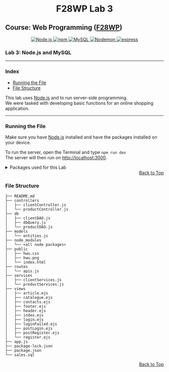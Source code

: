 <div align="center">
    <h1>F28WP Lab 3</h1>
</div>

## Course: Web Programming ([F28WP](https://www.hw.ac.uk/documents/pams/202122/F28WP_202122.pdf))

<div align="center">
    <a href="https://nodejs.org/en/">
        <img alt="Node.js" title="Allows to run JS files locally" src="https://img.shields.io/badge/Node.js-informational?style=flat-sqaure&logo=node.js&logoColor=white&color=339933">
    </a>
    <a href="https://www.npmjs.com">
        <img alt="npm" title="Node Package Manager" src="https://img.shields.io/badge/npm-informational?style=flat-sqaure&logo=npm&logoColor=white&color=CB3837">
    </a>
    <a href="https://www.mysql.com/">
        <img alt="MySQL" title="Database" src="https://img.shields.io/badge/MySQL-informational?style=flat-sqaure&logo=mysql&logoColor=white&color=4479A1">
    </a>
    <a href="https://www.npmjs.com/package/nodemon">
        <img alt="Nodemon" title="Nodemon" src="https://img.shields.io/badge/nodemon-informational?style=flat-sqaure&logo=nodemon&logoColor=white&color=76D04B">
    </a>
    <a href="https://www.npmjs.com/package/express">
        <img alt="express" title="express" src="https://img.shields.io/badge/express-informational?style=flat-sqaure&logo=express&logoColor=white&color=000000">
    </a>
</div>

### Lab 3: Node.js and MySQL

---

### Index

- [Running the File](#running-the-file)
- [File Structure](#file-structure)

This lab uses [Node.js](https://nodejs.org/en/) and  to run server-side programming.<br>
We were tasked with developing basic functions for an online shopping application. 

---

### Running the File
Make sure you have [Node.js](https://nodejs.org/en/) installed and have the packages installed on your device.

To run the server, open the Terminal and type `npm run dev`<br>
The server will then run on [http://localhost:3000](http://localhost:3000).

<details><summary>Packages used for this Lab</summary>
    <ul>
        <li><a href="https://www.npmjs.com/package/express">express</a></li>
        <li><a href="https://www.npmjs.com/package/nodemon">nodemon</a></li>
        <li><a href="https://www.npmjs.com/package/ejs">ejs</a></li>
        <li><a href="https://www.npmjs.com/package/bcryptjs">bcryptjs</a></li>
        <li><a href="https://www.npmjs.com/package/express-session">express-session</a></li>
    </ul>
</details>

<div align="right">
    <a href="https://github.com/cr2007/F28WP-Lab3#Index">Back to Top</a>
</div>

### File Structure
```
├── README.md
├── controllers
│   ├── clientController.js
│   └── productController.js
├── db
│   ├── clientDAO.js
│   ├── dbQuery.js
│   └── productDAO.js
├── models
│   └── entities.js
├── node_modules
│   └── <all node packages>
├── public
│   ├── hwu.css
│   ├── hwu.png
│   └── index.html
├── routes
│   └── apis.js
├── services
│   ├── clientServices.js
│   └── productServices.js
├── views
│   ├── article.ejs
│   ├── catalogue.ejs
│   ├── contacts.ejs
│   ├── footer.ejs
│   ├── header.ejs
│   ├── index.ejs
│   ├── login.ejs
│   ├── loginFailed.ejs
│   ├── postLogin.ejs
│   ├── postRegister.ejs
│   └── register.ejs
├── app.js
├── package-lock.json
├── package.json
└── sales.sql
```
<div align="right">
    <a href="https://github.com/cr2007/F28WP-Lab3#Index">Back to Top</a>
</div>